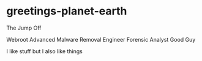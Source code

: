 # greetings-planet-earth
The Jump Off

Webroot
Advanced Malware Removal Engineer
Forensic Analyst 
Good Guy

I like stuff but I also like things
